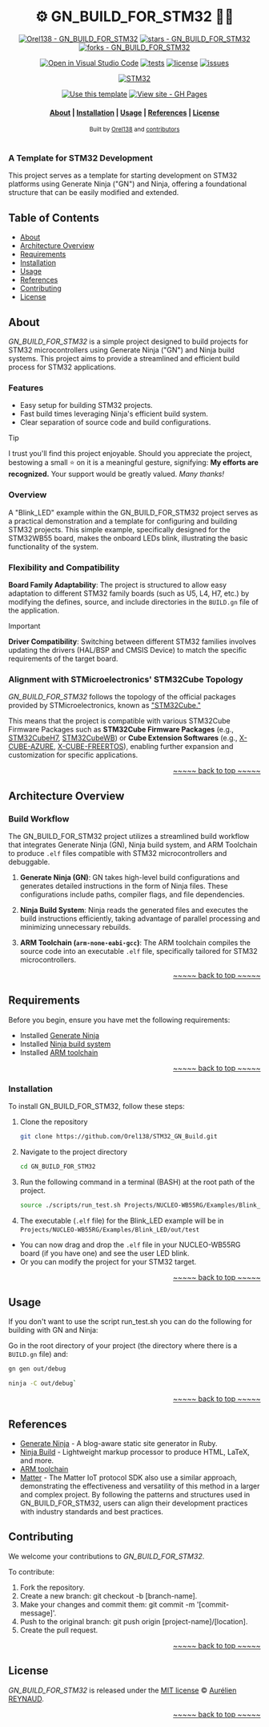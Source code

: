 <a name="readme-top"></a>

<h1 align="center">
  <br> ⚙️ GN_BUILD_FOR_STM32 🐱‍👤 <br>
</h1>

<div align="center">

[![Orel138 - GN_BUILD_FOR_STM32](https://img.shields.io/static/v1?label=Orel138&message=GN_BUILD_FOR_STM32&color=blue&logo=github)](https://github.com/Orel138/GN_BUILD_FOR_STM32 "Go to GitHub repo")
[![stars - GN_BUILD_FOR_STM32](https://img.shields.io/github/stars/Orel138/GN_BUILD_FOR_STM32?style=social)](https://github.com/Orel138/GN_BUILD_FOR_STM32)
[![forks - GN_BUILD_FOR_STM32](https://img.shields.io/github/forks/Orel138/GN_BUILD_FOR_STM32?style=social)](https://github.com/Orel138/GN_BUILD_FOR_STM32)

[![Open in Visual Studio Code](https://img.shields.io/static/v1?logo=visualstudiocode&label=&message=Open%20in%20Visual%20Studio%20Code&labelColor=2c2c32&color=007acc&logoColor=007acc)](https://open.vscode.dev/Orel138/GN_BUILD_FOR_STM32)
[![tests](https://github.com/Orel138/GN_BUILD_FOR_STM32/workflows/tests/badge.svg)](https://github.com/Orel138/GN_BUILD_FOR_STM32/actions?query=workflow:"tests")
[![license](https://custom-icon-badges.demolab.com/github/license/Orel138/GN_BUILD_FOR_STM32?logo=law&logoColor=white)](https://github.com/Orel138/GN_BUILD_FOR_STM32/blob/main/LICENSE "license MIT")
[![issues](https://custom-icon-badges.demolab.com/github/issues-raw/Orel138/GN_BUILD_FOR_STM32?logo=issue)](https://github.com/Orel138/GN_BUILD_FOR_STM32/issues "issues")

[![STM32](https://img.shields.io/badge/STM32-message?style=flat&logo=stmicroelectronics&color=%2303234B)](https://st.com "STM32")

[![Use this template](https://img.shields.io/badge/Use_as_template-2ea44f?style=flat&color=blue)](https://github.com/Orel138/GN_BUILD_FOR_STM32/generate)
[![View site - GH Pages](https://img.shields.io/badge/View_site-GH_Pages-2ea44f?style=flat&color=red)](https://orel138.github.io/GN_BUILD_FOR_STM32/)

</div>

<div align="center">
  <h4>
    <a href="#about">About</a> |
    <a href="#installation">Installation</a> |
    <a href="#usage">Usage</a> |
    <a href="#references">References</a> |
    <a href="#license">License</a>
  </h4>
</div>

<div align="center">
  <sub>Built by
  <a href="https://orel138.github.io">Orel138</a> and
  <a href="https://github.com/orel138/gn_build_for_stm32/graphs/contributors">contributors </a>
</div>
<br>

### A Template for STM32 Development
This project serves as a template for starting development on STM32 platforms using Generate Ninja ("GN") and Ninja, offering a foundational structure that can be easily modified and extended.

## Table of Contents

- [About](#about)
- [Architecture Overview](#architecture-overview)
- [Requirements](#requirements)
- [Installation](#installation)
- [Usage](#usage)
- [References](#references)
- [Contributing](#contributing)
- [License](#license)

## About

_GN_BUILD_FOR_STM32_ is a simple project designed to build projects for STM32 microcontrollers using Generate Ninja ("GN") and Ninja build systems. This project aims to provide a streamlined and efficient build process for STM32 applications.

### Features
- Easy setup for building STM32 projects.
- Fast build times leveraging Ninja's efficient build system.
- Clear separation of source code and build configurations.

> [!TIP]
> I trust you'll find this project enjoyable. Should you appreciate the project, bestowing a small ⭐ on it is a meaningful gesture, signifying: **My efforts are recognized.** Your support would be greatly valued. _Many thanks!_

### Overview
A "Blink_LED" example within the GN_BUILD_FOR_STM32 project serves as a practical demonstration and a template for configuring and building STM32 projects. This simple example, specifically designed for the STM32WB55 board, makes the onboard LEDs blink, illustrating the basic functionality of the system.

### Flexibility and Compatibility
**Board Family Adaptability**: The project is structured to allow easy adaptation to different STM32 family boards (such as U5, L4, H7, etc.) by modifying the defines, source, and include directories in the `BUILD.gn` file of the application.

> [!IMPORTANT]
> **Driver Compatibility**: Switching between different STM32 families involves updating the drivers (HAL/BSP and CMSIS Device) to match the specific requirements of the target board.

### Alignment with STMicroelectronics' STM32Cube Topology
_GN_BUILD_FOR_STM32_ follows the topology of the official packages provided by STMicroelectronics, known as ["STM32Cube."](https://github.com/STMicroelectronics/STM32Cube_MCU_Overall_Offer)

This means that the project is compatible with various STM32Cube Firmware Packages such as **STM32Cube Firmware Packages** (e.g., [STM32CubeH7](https://github.com/STMicroelectronics/STM32CubeH7), [STM32CubeWB](https://github.com/STMicroelectronics/STM32CubeWB)) or **Cube Extension Softwares** (e.g., [X-CUBE-AZURE](https://github.com/STMicroelectronics/x-cube-azure-telematics), [X-CUBE-FREERTOS](https://github.com/STMicroelectronics/x-cube-freertos)), enabling further expansion and customization for specific applications.
<p align="right"><a href="#readme-top">~~~~~ back to top ~~~~~</a></p>

## Architecture Overview

### Build Workflow
The GN_BUILD_FOR_STM32 project utilizes a streamlined build workflow that integrates Generate Ninja (GN), Ninja build system, and ARM Toolchain to produce `.elf` files compatible with STM32 microcontrollers and debuggable.

1. **Generate Ninja (GN)**: GN takes high-level build configurations and generates detailed instructions in the form of Ninja files. These configurations include paths, compiler flags, and file dependencies.
   
2. **Ninja Build System**: Ninja reads the generated files and executes the build instructions efficiently, taking advantage of parallel processing and minimizing unnecessary rebuilds.
   
3. **ARM Toolchain (`arm-none-eabi-gcc`)**: The ARM toolchain compiles the source code into an executable `.elf` file, specifically tailored for STM32 microcontrollers.

<p align="right"><a href="#readme-top">~~~~~ back to top ~~~~~</a></p>

## Requirements

Before you begin, ensure you have met the following requirements:
- Installed [Generate Ninja](https://gn.googlesource.com/gn/)
- Installed [Ninja build system](https://ninja-build.org/)
- Installed [ARM toolchain](https://developer.arm.com/downloads/-/arm-gnu-toolchain-downloads)

<p align="right"><a href="#readme-top">~~~~~ back to top ~~~~~</a></p>

### Installation

To install GN_BUILD_FOR_STM32, follow these steps:

1. Clone the repository
   ```sh
   git clone https://github.com/Orel138/STM32_GN_Build.git
   ```
2. Navigate to the project directory
   ```sh
   cd GN_BUILD_FOR_STM32
   ```
3. Run the following command in a terminal (BASH) at the root path of the project.
   ```sh
   source ./scripts/run_test.sh Projects/NUCLEO-WB55RG/Examples/Blink_LED
   ```
4. The executable (`.elf` file) for the Blink_LED example will be in `Projects/NUCLEO-WB55RG/Examples/Blink_LED/out/test`
- You can now drag and drop the `.elf` file in your NUCLEO-WB55RG board (if you have one) and see the user LED blink.
- Or you can modify the project for your STM32 target.

<p align="right"><a href="#readme-top">~~~~~ back to top ~~~~~</a></p>

## Usage
If you don't want to use the script run_test.sh you can do the following for building with GN and Ninja:

Go in the root directory of your project (the directory where there is a `BUILD.gn` file) and:
```sh
gn gen out/debug
```
```sh
ninja -C out/debug`
```
<p align="right"><a href="#readme-top">~~~~~ back to top ~~~~~</a></p>

## References

- [Generate Ninja](https://gn.googlesource.com/gn/) - A blog-aware static site generator in Ruby.
- [Ninja Build](https://ninja-build.org/) - Lightweight markup processor to produce HTML, LaTeX, and more.
- [ARM toolchain](https://developer.arm.com/downloads/-/arm-gnu-toolchain-downloads)
- [Matter](https://github.com/project-chip/connectedhomeip/tree/master) - The Matter IoT protocol SDK also use a similar approach, demonstrating the effectiveness and versatility of this method in a larger and complex project. By following the patterns and structures used in GN_BUILD_FOR_STM32, users can align their development practices with industry standards and best practices.

## Contributing
We welcome your contributions to _GN_BUILD_FOR_STM32_.

To contribute:
1. Fork the repository.
2. Create a new branch: git checkout -b [branch-name].
3. Make your changes and commit them: git commit -m '[commit-message]'.
4. Push to the original branch: git push origin [project-name]/[location].
5. Create the pull request.

<p align="right"><a href="#readme-top">~~~~~ back to top ~~~~~</a></p>

## License
_GN_BUILD_FOR_STM32_ is released under the [MIT license](/LICENSE) © [Aurélien REYNAUD](https://github.com/Orel138).
<p align="right"><a href="#readme-top">~~~~~ back to top ~~~~~</a></p>
